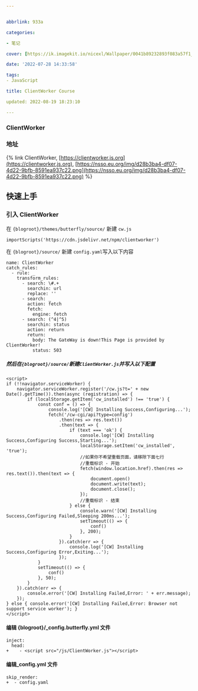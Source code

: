 ```yaml
---


abbrlink: 933a

categories:

- 笔记

cover: [https://ik.imagekit.io/nicexl/Wallpaper/0041b89232893f083a57f1_O-g_F8uUk.jpg?ik-sdk-version=javascript-1.4.3&updatedAt=1657163223097](https://ik.imagekit.io/nicexl/Wallpaper/0041b89232893f083a57f1_O-g_F8uUk.jpg?ik-sdk-version=javascript-1.4.3&updatedAt=1657163223097)

date: '2022-07-28 14:33:58'

tags:
- JavaScript

title: ClientWorker Course

updated: 2022-08-19 18:23:10

---
```


### ClientWorker

### 地址

{% link ClientWorker, [https://clientworker.js.org](https://clientworker.js.org), [https://nsso.eu.org/img/d28b3ba4-df07-4d22-9bfb-8591ea937c22.png](https://nsso.eu.org/img/d28b3ba4-df07-4d22-9bfb-8591ea937c22.png) %}

## 快速上手

### 引入 ClientWorker

在 `{blogroot}/themes/butterfly/source/` 新建 `cw.js`

```
importScripts('https://cdn.jsdelivr.net/npm/clientworker')
```

在 `{blogroot}/source/` 新建 `config.yaml`写入以下内容

```
name: ClientWorker
catch_rules:
  - rule: _
    transform_rules:
      - search: \#.+
        searchin: url
        replace: ''
      - search: _
        action: fetch
        fetch:
          engine: fetch
      - search: (^4|^5)
        searchin: status
        action: return
        return:
          body: The GateWay is down!This Page is provided by ClientWorker!
          status: 503
```

##### 然后在`{blogroot}/source/`新建`ClientWorker.js`并写入以下配置

```
<script>
if (!!navigator.serviceWorker) {
    navigator.serviceWorker.register('/cw.js?t=' + new Date().getTime()).then(async (registration) => {
        if (localStorage.getItem('cw_installed') !== 'true') {
            const conf = () => {
                console.log('[CW] Installing Success,Configuring...');
                fetch('/cw-cgi/api?type=config')
                    .then(res => res.text())
                    .then(text => {
                        if (text === 'ok') {
                            console.log('[CW] Installing Success,Configuring Success,Starting...');
                            localStorage.setItem('cw_installed', 'true');
                            //如果你不希望重载页面，请移除下面七行
                            //重载标识 - 开始
                            fetch(window.location.href).then(res => res.text()).then(text => {
                                document.open()
                                document.write(text);
                                document.close();
                            });
                            //重载标识 - 结束
                        } else {
                            console.warn('[CW] Installing Success,Configuring Failed,Sleeping 200ms...');
                            setTimeout(() => {
                                conf()
                            }, 200);
                        }
                    }).catch(err => {
                        console.log('[CW] Installing Success,Configuring Error,Exiting...');
                    });
            }
            setTimeout(() => {
                conf()
            }, 50);
        }
    }).catch(err => {
        console.error('[CW] Installing Failed,Error: ' + err.message);
    });
} else { console.error('[CW] Installing Failed,Error: Browser not support service worker'); }
</script>
```

#### 编辑 {blogroot}/\_config.butterfly.yml 文件

```
inject:
  head:
+    - <script src="/js/ClientWorker.js"></script>
```

#### 编辑\_config.yml 文件

```
skip_render:
+  - config.yaml
```

